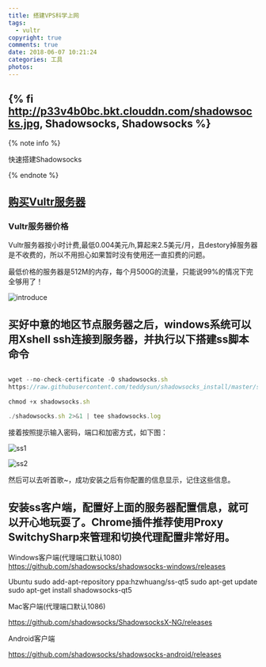 ```yaml
---
title: 搭建VPS科学上网
tags:
  - vultr
copyright: true
comments: true
date: 2018-06-07 10:21:24
categories: 工具
photos:
---
```


{% fi http://p33v4b0bc.bkt.clouddn.com/shadowsocks.jpg, Shadowsocks, Shadowsocks %}
---
<!-- more -->

{% note info %}

快速搭建Shadowsocks

{% endnote %}

## [购买Vultr服务器](https://www.vultr.com/)

### Vultr服务器价格

Vultr服务器按小时计费,最低0.004美元/h,算起来2.5美元/月，且destory掉服务器是不收费的，所以不用担心如果暂时没有使用还一直扣费的问题。

最低价格的服务器是512M的内存，每个月500G的流量，只能说99%的情况下完全够用了！

![introduce](http://p33v4b0bc.bkt.clouddn.com/vultr.png)

## 买好中意的地区节点服务器之后，windows系统可以用Xshell ssh连接到服务器，并执行以下搭建ss脚本命令

```javascript

wget --no-check-certificate -O shadowsocks.sh
https://raw.githubusercontent.com/teddysun/shadowsocks_install/master/shadowsocks.sh
 
chmod +x shadowsocks.sh
 
./shadowsocks.sh 2>&1 | tee shadowsocks.log

```

接着按照提示输入密码，端口和加密方式，如下图：

![ss1](http://p33v4b0bc.bkt.clouddn.com/ss1.png)

![ss2](http://p33v4b0bc.bkt.clouddn.com/ss1.png)

然后可以去听首歌~，成功安装之后有你配置的信息显示，记住这些信息。

## 安装ss客户端，配置好上面的服务器配置信息，就可以开心地玩耍了。Chrome插件推荐使用Proxy SwitchySharp来管理和切换代理配置非常好用。

Windows客户端(代理端口默认1080)
https://github.com/shadowsocks/shadowsocks-windows/releases

Ubuntu 
sudo add-apt-repository ppa:hzwhuang/ss-qt5 
sudo apt-get update 
sudo apt-get install shadowsocks-qt5

Mac客户端(代理端口默认1086)

https://github.com/shadowsocks/ShadowsocksX-NG/releases

Android客户端

https://github.com/shadowsocks/shadowsocks-android/releases